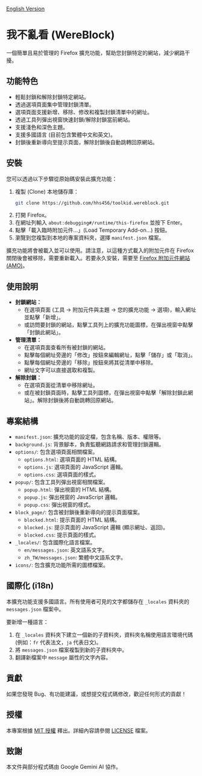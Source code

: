 [English Version](README-en.md)

# 我不亂看 (WereBlock)

一個簡單且易於管理的 Firefox 擴充功能，幫助您封鎖特定的網站，減少網路干擾。

## 功能特色

* 輕鬆封鎖和解除封鎖特定網站。
* 透過選項頁面集中管理封鎖清單。
* 選項頁面支援新增、移除、修改和複製封鎖清單中的網址。
* 透過工具列彈出視窗快速封鎖/解除封鎖當前網站。
* 支援淺色和深色主題。
* 支援多國語言 (目前包含繁體中文和英文)。
* 封鎖後重新導向至提示頁面，解除封鎖後自動跳轉回原網站。

## 安裝

您可以透過以下步驟從原始碼安裝此擴充功能：

1.  複製 (Clone) 本地儲存庫：
    ```bash
    git clone https://github.com/hhs456/toolkid.wereblock.git
    ```
2.  打開 Firefox。
3.  在網址列輸入 `about:debugging#/runtime/this-firefox` 並按下 Enter。
4.  點擊「載入臨時附加元件...」(Load Temporary Add-on...) 按鈕。
5.  瀏覽到您複製到本地的專案資料夾，選擇 `manifest.json` 檔案。

擴充功能將會被載入並可以使用。請注意，以這種方式載入的附加元件在 Firefox 關閉後會被移除，需要重新載入。若要永久安裝，需要至 [Firefox 附加元件網站 (AMO)](https://addons.mozilla.org/)。

## 使用說明

* **封鎖網站：**
    * 在選項頁面 (工具 -> 附加元件與主題 -> 您的擴充功能 -> 選項)，輸入網址並點擊「新增」。
    * 或訪問要封鎖的網站，點擊工具列上的擴充功能圖標，在彈出視窗中點擊「封鎖此網站」。
* **管理清單：**
    * 在選項頁面查看所有被封鎖的網站。
    * 點擊每個網址旁邊的「修改」按鈕來編輯網址，點擊「儲存」或「取消」。
    * 點擊每個網址旁邊的「移除」按鈕來將其從清單中移除。
    * 網址文字可以直接選取和複製。
* **解除封鎖：**
    * 在選項頁面從清單中移除網址。
    * 或在被封鎖頁面時，點擊工具列圖標，在彈出視窗中點擊「解除封鎖此網站」。解除封鎖後將自動跳轉回原網站。

## 專案結構

* `manifest.json`: 擴充功能的設定檔，包含名稱、版本、權限等。
* `background.js`: 背景腳本，負責監聽網路請求和管理封鎖邏輯。
* `options/`: 包含選項頁面相關檔案。
    * `options.html`: 選項頁面的 HTML 結構。
    * `options.js`: 選項頁面的 JavaScript 邏輯。
    * `options.css`: 選項頁面的樣式。
* `popup/`: 包含工具列彈出視窗相關檔案。
    * `popup.html`: 彈出視窗的 HTML 結構。
    * `popup.js`: 彈出視窗的 JavaScript 邏輯。
    * `popup.css`: 彈出視窗的樣式。
* `block_page/`: 包含被封鎖後重新導向的提示頁面檔案。
    * `blocked.html`: 提示頁面的 HTML 結構。
    * `blocked.js`: 提示頁面的 JavaScript 邏輯 (顯示網址、返回)。
    * `blocked.css`: 提示頁面的樣式。
* `_locales/`: 包含國際化語言檔案。
    * `en/messages.json`: 英文語系文字。
    * `zh_TW/messages.json`: 繁體中文語系文字。
* `icons/`: 包含擴充功能所需的圖標檔案。

## 國際化 (i18n)

本擴充功能支援多國語言。所有使用者可見的文字都儲存在 `_locales` 資料夾的 `messages.json` 檔案中。

要新增一種語言：

1.  在 `_locales` 資料夾下建立一個新的子資料夾，資料夾名稱使用語言環境代碼 (例如：`fr` 代表法文，`ja` 代表日文)。
2.  將 `messages.json` 檔案複製到新的子資料夾中。
3.  翻譯新檔案中 `message` 屬性的文字內容。

## 貢獻

如果您發現 Bug、有功能建議，或想提交程式碼修改，歡迎任何形式的貢獻！

## 授權

本專案根據 [MIT 授權](https://opensource.org/licenses/MIT) 釋出。詳細內容請參閱 [LICENSE](LICENSE.md) 檔案。

## 致謝

本文件與部分程式碼由 Google Gemini AI 協作。

